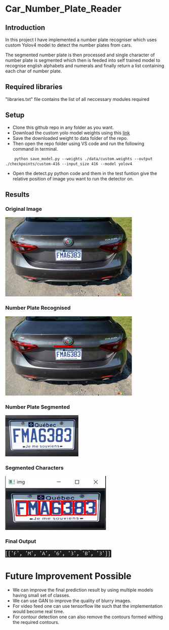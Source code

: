 # Car_Number_Plate_Reader

## Introduction
In this project I have implemented a number plate recogniser which uses custom Yolov4 model to detect the number plates from cars.

The segmented number plate is then processed and single character of number plate is segmented which then is feeded into self trained model to recognise english alphabets and numerals and finally return a list containing each char of number plate.

## Required libraries

"libraries.txt" file contains the list of all neccessary modules required

## Setup
- Clone this github repo in any folder as you want.
- Download the custom yolo model weights using this [link]('https://drive.google.com/drive/folders/1CVjlp0tjS_jJ4CZnm5I6TKkCSjmJyo6h?usp=sharing')
- Save the downloaded weight to data folder of the repo.
- Then open the repo folder using VS code and run the following command in terminal.
```
    python save_model.py --weights ./data/custom.weights --output ./checkpoints/custom-416 --input_size 416 --model yolov4 
```
- Open the detect.py python code and them in the test funtion give the relative position of image you want to run the detector on.

## Results

### Original Image

<img src="data/images/car.jpg" height=250 width =400>

### Number Plate Recognised

<img src="detections/detection1.png" height= 250 width=400>


### Number Plate Segmented

<img src="final/license_plate_1.png">

### Segmented Characters

<img src="final/seg.JPG">

### Final Output

<img src="final/run.JPG">


# Future Improvement Possible
- We can improve the final prediction result by using multiple models having small set of classes.
- We can use GAN to improve the quality of blurry images.
- For video feed one can use tensorflow lite such that the implementation would become real time.
- For contour detection one can also remove the contours formed withing the required contours.
